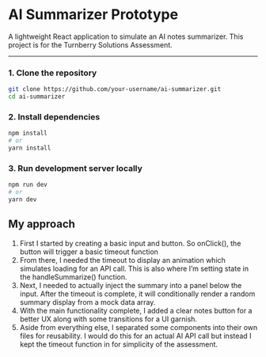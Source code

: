 # AI Summarizer Prototype

A lightweight React application to simulate an AI notes summarizer. This project is for the Turnberry Solutions Assessment.

---

### 1. Clone the repository

```bash
git clone https://github.com/your-username/ai-summarizer.git
cd ai-summarizer
```

### 2. Install dependencies

```bash
npm install
# or
yarn install
```

### 3. Run development server locally

```bash
npm run dev
# or
yarn dev
```

## My approach

1. First I started by creating a basic input and button. So onClick(), the button will trigger a basic timeout function
2. From there, I needed the timeout to display an animation which simulates loading for an API call. This is also where I’m setting state in the handleSummarize() function.
3. Next, I needed to actually inject the summary into a panel below the input. After the timeout is complete, it will conditionally render a random summary display from a mock data array. 
4. With the main functionality complete, I added a clear notes button for a better UX along with some transitions for a UI garnish.
5. Aside from everything else, I separated some components into their own files for reusability. I would do this for an actual AI API call but instead I kept the timeout function in <App/> for simplicity of the assessment.